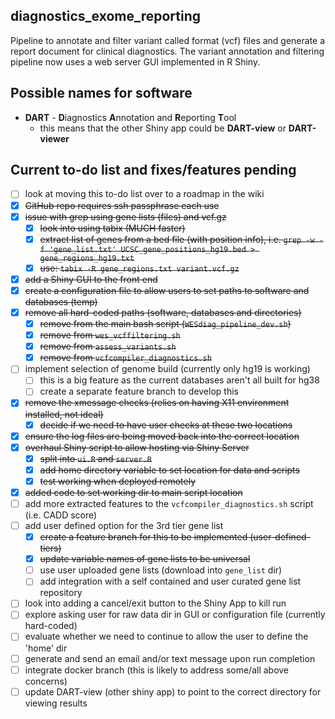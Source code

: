 ## diagnostics_exome_reporting
Pipeline to annotate and filter variant called format (vcf) files and generate a report document for clinical diagnostics. The variant annotation and filtering pipeline now uses a web server GUI implemented in R Shiny. 

## Possible names for software

  - **DART** - **D**iagnostics **A**nnotation and **R**eporting **T**ool
    + this means that the other Shiny app could be **DART-view** or **DART-viewer**

## Current to-do list and fixes/features pending

  - [ ] look at moving this to-do list over to a roadmap in the wiki
  - [x] ~~GitHub repo requires ssh passphrase each use~~  
  - [x] ~~issue with grep using gene lists (files) and vcf.gz~~  
    + [x] ~~look into using tabix (MUCH faster)~~  
    + [x] ~~extract list of genes from a bed file (with position info), i.e. `grep -w -f 'gene_list.txt' UCSC_gene_positions_hg19.bed > gene_regions_hg19.txt`~~  
    + [x] ~~use: `tabix -R gene_regions.txt variant.vcf.gz`~~  
  - [x] ~~add a Shiny GUI to the front end~~  
  - [x] ~~create a configuration file to allow users to set paths to software and databases (temp)~~
  - [x] ~~remove all hard-coded paths (software, databases and directories)~~
    + [x] ~~remove from the main bash script (`WESdiag_pipeline_dev.sh`)~~
    + [x] ~~remove from `wes_vcffiltering.sh`~~
    + [x] ~~remove from `assess_variants.sh`~~
    + [x] ~~remove from `vcfcompiler_diagnostics.sh`~~
  - [ ] implement selection of genome build (currently only hg19 is working)
    + [ ] this is a big feature as the current databases aren't all built for hg38
    + [ ] create a separate feature branch to develop this  
  - [x] ~~remove the xmessage checks (relies on having X11 environment installed, not ideal)~~
    + [x] ~~decide if we need to have user checks at these two locations~~
  - [x] ~~ensure the log files are being moved back into the correct location~~
  - [x] ~~overhaul Shiny script to allow hosting via Shiny Server~~ 
    + [x] ~~split into `ui.R` and `server.R`~~
    + [x] ~~add home directory variable to set location for data and scripts~~
    + [x] ~~test working when deployed remotely~~
  - [x] ~~added code to set working dir to main script location~~
  - [ ] add more extracted features to the `vcfcompiler_diagnostics.sh` script (i.e. CADD score)
  - [ ] add user defined option for the 3rd tier gene list
    + [x] ~~create a feature branch for this to be implemented (user-defined-tiers)~~
    + [X] ~~update variable names of gene lists to be universal~~
    + [ ] use user uploaded gene lists (download into `gene_list` dir)
    + [ ] add integration with a self contained and user curated gene list repository 
  - [ ] look into adding a cancel/exit button to the Shiny App to kill run
  - [ ] explore asking user for raw data dir in GUI or configuration file (currently hard-coded)
  - [ ] evaluate whether we need to continue to allow the user to define the 'home' dir
  - [ ] generate and send an email and/or text message upon run completion 
  - [ ] integrate docker branch (this is likely to address some/all above concerns)
  - [ ] update DART-view (other shiny app) to point to the correct directory for viewing results